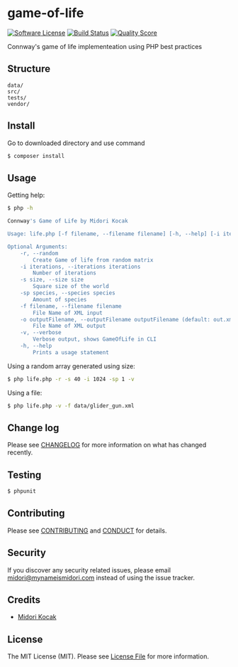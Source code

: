 # game-of-life

[![Software License][ico-license]](LICENSE.md)
[![Build Status][ico-travis]][link-travis]
[![Quality Score][ico-code-quality]][link-code-quality]

Connway's game of life implementeation using PHP best practices

## Structure

```     
data/
src/
tests/
vendor/
```


## Install

Go to downloaded directory and use command

``` bash
$ composer install
```

## Usage

Getting help:
``` bash
$ php -h

Connway's Game of Life by Midori Kocak

Usage: life.php [-f filename, --filename filename] [-h, --help] [-i iterations, --iterations iterations] [-o outputFilename, --outputFilename outputFilename (default: out.xml)] [-r, --random] [-s size, --size size] [-sp species, --species species] [-v, --verbose]

Optional Arguments:
	-r, --random
		Create Game of life from random matrix
	-i iterations, --iterations iterations
		Number of iterations
	-s size, --size size
		Square size of the world
	-sp species, --species species
		Amount of species
	-f filename, --filename filename
		File Name of XML input
	-o outputFilename, --outputFilename outputFilename (default: out.xml)
		File Name of XML output
	-v, --verbose
		Verbose output, shows GameOfLife in CLI
	-h, --help
		Prints a usage statement
```


Using a random array generated using size:
``` bash
$ php life.php -r -s 40 -i 1024 -sp 1 -v
```

Using a file:

``` bash
$ php life.php -v -f data/glider_gun.xml
```

## Change log

Please see [CHANGELOG](CHANGELOG.md) for more information on what has changed recently.

## Testing

``` bash
$ phpunit
```

## Contributing

Please see [CONTRIBUTING](CONTRIBUTING.md) and [CONDUCT](CONDUCT.md) for details.

## Security

If you discover any security related issues, please email midori@mynameismidori.com instead of using the issue tracker.

## Credits

- [Midori Kocak][link-author]

## License

The MIT License (MIT). Please see [License File](LICENSE.md) for more information.

[ico-license]: https://img.shields.io/badge/license-MIT-brightgreen.svg?style=flat-square
[ico-travis]: https://img.shields.io/travis/midorikocak/php-test-gol/master.svg?style=flat-square
[ico-scrutinizer]: https://img.shields.io/scrutinizer/coverage/g/midorikocak/php-test-gol.svg?style=flat-square
[ico-code-quality]: https://scrutinizer-ci.com/g/midorikocak/php-test-gol/badges/quality-score.png?b=master
[ico-downloads]: https://img.shields.io/packagist/dt/midorikocak/php-test-gol.svg?style=flat-square

[link-travis]: https://travis-ci.org/midorikocak/php-test-gol
[link-scrutinizer]: https://scrutinizer-ci.com/g/midorikocak/php-test-gol/code-structure
[link-code-quality]: https://scrutinizer-ci.com/g/midorikocak/php-test-gol
[link-downloads]: https://packagist.org/packages/midorikocak/php-test-gol
[link-author]: https://github.com/midorikocak
